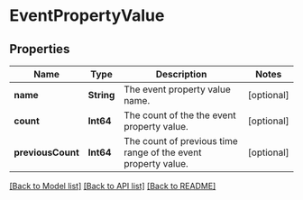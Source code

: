 # EventPropertyValue

## Properties
Name | Type | Description | Notes
------------ | ------------- | ------------- | -------------
**name** | **String** | The event property value name. | [optional] 
**count** | **Int64** | The count of the the event property value. | [optional] 
**previousCount** | **Int64** | The count of previous time range of the event property value. | [optional] 

[[Back to Model list]](../README.md#documentation-for-models) [[Back to API list]](../README.md#documentation-for-api-endpoints) [[Back to README]](../README.md)


